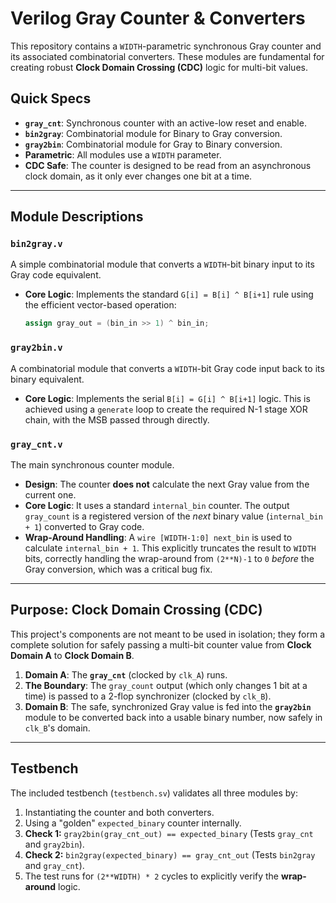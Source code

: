 # Verilog Gray Counter & Converters

This repository contains a `WIDTH`-parametric synchronous Gray counter and its associated combinatorial converters. These modules are fundamental for creating robust **Clock Domain Crossing (CDC)** logic for multi-bit values.

## Quick Specs
* **`gray_cnt`**: Synchronous counter with an active-low reset and enable.
* **`bin2gray`**: Combinatorial module for Binary to Gray conversion.
* **`gray2bin`**: Combinatorial module for Gray to Binary conversion.
* **Parametric**: All modules use a `WIDTH` parameter.
* **CDC Safe**: The counter is designed to be read from an asynchronous clock domain, as it only ever changes one bit at a time.

---

## Module Descriptions

### `bin2gray.v`
A simple combinatorial module that converts a `WIDTH`-bit binary input to its Gray code equivalent.
* **Core Logic**: Implements the standard `G[i] = B[i] ^ B[i+1]` rule using the efficient vector-based operation:
    ```verilog
    assign gray_out = (bin_in >> 1) ^ bin_in;
    ```

### `gray2bin.v`
A combinatorial module that converts a `WIDTH`-bit Gray code input back to its binary equivalent.
* **Core Logic**: Implements the serial `B[i] = G[i] ^ B[i+1]` logic. This is achieved using a `generate` loop to create the required N-1 stage XOR chain, with the MSB passed through directly.

### `gray_cnt.v`
The main synchronous counter module.
* **Design**: The counter **does not** calculate the next Gray value from the current one.
* **Core Logic**: It uses a standard `internal_bin` counter. The output `gray_count` is a registered version of the *next* binary value (`internal_bin + 1`) converted to Gray code.
* **Wrap-Around Handling**: A `wire [WIDTH-1:0] next_bin` is used to calculate `internal_bin + 1`. This explicitly truncates the result to `WIDTH` bits, correctly handling the wrap-around from `(2**N)-1` to `0` *before* the Gray conversion, which was a critical bug fix.

---

## Purpose: Clock Domain Crossing (CDC)

This project's components are not meant to be used in isolation; they form a complete solution for safely passing a multi-bit counter value from **Clock Domain A** to **Clock Domain B**.

1.  **Domain A**: The **`gray_cnt`** (clocked by `clk_A`) runs.
2.  **The Boundary**: The `gray_count` output (which only changes 1 bit at a time) is passed to a 2-flop synchronizer (clocked by `clk_B`).
3.  **Domain B**: The safe, synchronized Gray value is fed into the **`gray2bin`** module to be converted back into a usable binary number, now safely in `clk_B`'s domain.

---

## Testbench

The included testbench (`testbench.sv`) validates all three modules by:
1.  Instantiating the counter and both converters.
2.  Using a "golden" `expected_binary` counter internally.
3.  **Check 1:** `gray2bin(gray_cnt_out) == expected_binary` (Tests `gray_cnt` and `gray2bin`).
4.  **Check 2:** `bin2gray(expected_binary) == gray_cnt_out` (Tests `bin2gray` and `gray_cnt`).
5.  The test runs for `(2**WIDTH) * 2` cycles to explicitly verify the **wrap-around** logic.
